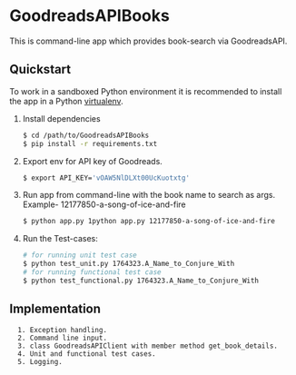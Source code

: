 # GoodreadsAPIBooks
This is command-line app which provides book-search via GoodreadsAPI.

## Quickstart

To work in a sandboxed Python environment it is recommended to install the app in a Python [virtualenv](https://pypi.python.org/pypi/virtualenv).

1. Install dependencies

    ```bash
    $ cd /path/to/GoodreadsAPIBooks
    $ pip install -r requirements.txt
    ```
2. Export env for API key of Goodreads.

    ```bash
    $ export API_KEY='vOAW5NlDLXt00UcKuotxtg'
    ```

4. Run app from command-line with the book name to search as args. Example- 12177850-a-song-of-ice-and-fire

   ```bash
   $ python app.py 1python app.py 12177850-a-song-of-ice-and-fire
   ```

5. Run the Test-cases:

    ```bash
    # for running unit test case
    $ python test_unit.py 1764323.A_Name_to_Conjure_With
    # for running functional test case
    $ python test_functional.py 1764323.A_Name_to_Conjure_With
    ```
## Implementation
      1. Exception handling.
      2. Command line input.
      3. class GoodreadsAPIClient with member method get_book_details.
      4. Unit and functional test cases.
      5. Logging.

